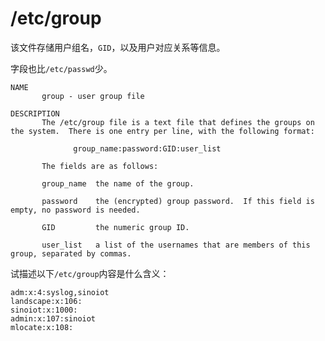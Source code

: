 # **/etc/group**

该文件存储用户组名，``GID``，以及用户对应关系等信息。

字段也比``/etc/passwd``少。

```
NAME
       group - user group file

DESCRIPTION
       The /etc/group file is a text file that defines the groups on the system.  There is one entry per line, with the following format:

              group_name:password:GID:user_list

       The fields are as follows:

       group_name  the name of the group.

       password    the (encrypted) group password.  If this field is empty, no password is needed.

       GID         the numeric group ID.

       user_list   a list of the usernames that are members of this group, separated by commas.
```

试描述以下``/etc/group``内容是什么含义：

```
adm:x:4:syslog,sinoiot
landscape:x:106:
sinoiot:x:1000:
admin:x:107:sinoiot
mlocate:x:108:
```
